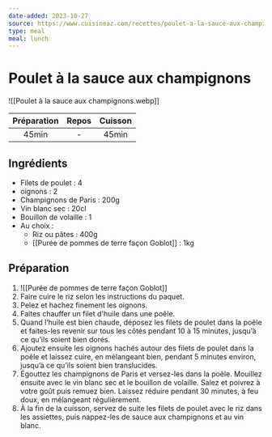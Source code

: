 ```yaml
---
date-added: 2023-10-27
source: https://www.cuisineaz.com/recettes/poulet-a-la-sauce-aux-champignons-11245.aspx
type: meal
meal: lunch
---
```


# Poulet à la sauce aux champignons

![[Poulet à la sauce aux champignons.webp]]

| Préparation | Repos | Cuisson |
|:-----------:|:-----:|:-------:|
|    45min    |   -   |  45min  |

## Ingrédients

- Filets de poulet : 4
- oignons : 2
- Champignons de Paris : 200g
- Vin blanc sec : 20cl
- Bouillon de volaille : 1
- Au choix :
	- Riz ou pâtes : 400g
	- [[Purée de pommes de terre façon Goblot]] : 1kg

## Préparation

1. ![[Purée de pommes de terre façon Goblot]]
2. Faire cuire le riz selon les instructions du paquet.
3. Pelez et hachez finement les oignons.
4. Faites chauffer un filet d'huile dans une poêle.
5. Quand l’huile est bien chaude, déposez les filets de poulet dans la poêle et faites-les revenir sur tous les côtés pendant 10 à 15 minutes, jusqu’à ce qu’ils soient bien dorés.
6. Ajoutez ensuite les oignons hachés autour des filets de poulet dans la poêle et laissez cuire, en mélangeant bien, pendant 5 minutes environ, jusqu’à ce qu’ils soient bien translucides.
7. Égouttez les champignons de Paris et versez-les dans la poêle. Mouillez ensuite avec le vin blanc sec et le bouillon de volaille. Salez et poivrez à votre goût puis remuez bien. Laissez réduire pendant 30 minutes, à feu doux, en mélangeant régulièrement.
8. À la fin de la cuisson, servez de suite les filets de poulet avec le riz dans les assiettes, puis nappez-les de sauce aux champignons et au vin blanc.
